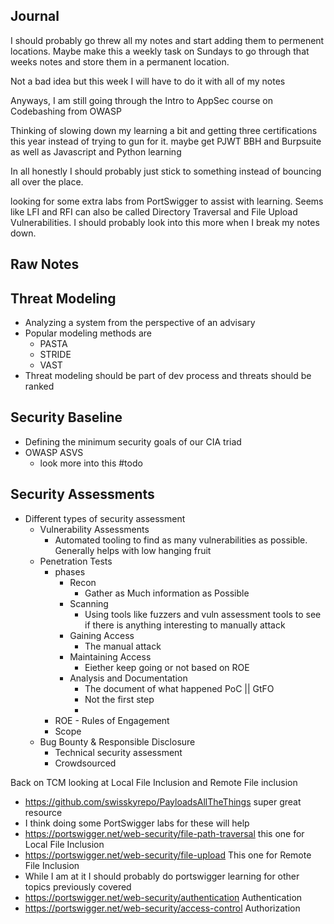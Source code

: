 ## Journal

I should probably go threw all my notes and start adding them to permenent locations. Maybe make this a weekly task on Sundays to go through that weeks notes and store them in a permanent location.

Not a bad idea but this week I will have to do it with all of my notes

Anyways, I am still going through the Intro to AppSec course on Codebashing from OWASP

Thinking of slowing down my learning a bit and getting three certifications this year instead of trying to gun for it.  maybe get PJWT BBH and Burpsuite as well as Javascript and Python learning

In all honestly I should probably just stick to something instead of bouncing all over the place.

looking for some extra labs from PortSwigger to assist with learning. Seems like LFI and RFI can also be called Directory Traversal and File Upload Vulnerabilities. I should probably look into this more when I break my notes down.

## Raw Notes
## Threat Modeling
- Analyzing a system from the perspective of an advisary
- Popular modeling methods are 
	- PASTA
	- STRIDE
	- VAST
- Threat modeling should be part of dev process and threats should be ranked

## Security Baseline
- Defining the minimum security goals of our CIA triad
- OWASP ASVS
	- look more into this #todo 

## Security Assessments
- Different types of security assessment
	- Vulnerability Assessments
		- Automated tooling to find as many vulnerabilities as possible. Generally helps with low hanging fruit
	- Penetration Tests
		- phases
			- Recon
				- Gather as Much information as Possible
			- Scanning
				- Using tools like fuzzers and vuln assessment tools to see if there is anything interesting to manually attack
			- Gaining Access
				- The manual attack
			- Maintaining Access
				- Eiether keep going or not based on ROE
			- Analysis and Documentation
				- The document of what happened PoC || GtFO
				- Not the first step
				- 
		- ROE - Rules of Engagement
		- Scope
	- Bug Bounty & Responsible Disclosure
		- Technical security assessment 
		- Crowdsourced

Back on TCM looking at Local File Inclusion and Remote File inclusion
- https://github.com/swisskyrepo/PayloadsAllTheThings super great resource
- I think doing some PortSwigger labs for these will help
- https://portswigger.net/web-security/file-path-traversal this one for Local File Inclusion
- https://portswigger.net/web-security/file-upload This one for Remote File Inclusion 
- While I am at it I should probably do portswigger learning for other topics previously covered
- https://portswigger.net/web-security/authentication Authentication
- https://portswigger.net/web-security/access-control Authorization
